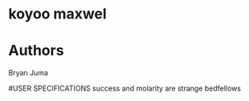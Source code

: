 # koyoo maxwel


# Authors
Bryan Juma

#USER SPECIFICATIONS
success and molarity are strange bedfellows
